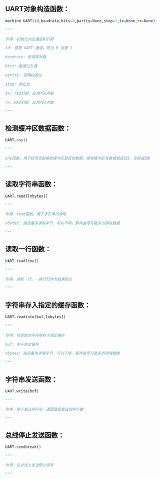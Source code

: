 ## UART对象构造函数：

```python
machine.UART(id,baudrate,bits=8,parity=None,stop=1,tx=None,rx=None)

"""

作用：初始化对应通道和引脚

id: 使用 UART 通道，可为 0 或者 1

baudrate: 波特率参数

bits: 数据位长度

parity: 奇偶校验位

stop: 停止位

tx: TXD引脚，应为Pin对象

rx: RXD引脚，应为Pin对象

"""
```

## 检测缓冲区数据函数：

```python
UART.any()

"""

any函数，用于检测当前接收缓冲区是否有数据，接收缓冲区有数据就返回1，否则返回0

"""
```

## 读取字符串函数：

```python
UART.read([nbytes])

"""

作用：read函数，用于字符串的读取

nbytes: 指定最多读取字节，可以不填，那样会尽可能多的读取数据

"""
```

## 读取一行函数：

```python
UART.readline()

"""

作用：读取一行，一换行符作为结束标志

"""
```

## 字符串存入指定的缓存函数：

```python
UART.readinto(buf,[nbytes])

"""
	
作用：将读取的字符串存入指定缓存

buf: 用于指定缓存

nbytes: 指定最多读取字节，可以不填，那样会尽可能多的读取数据

"""
```

## 字符串发送函数：

```python
UART.write(buf)

"""

作用：用于发送字符串，返回值是发送的字节数

"""
```

## 总线停止发送函数：

```python
UART.sendbreak()

"""

作用：在总线上发送停止信号

"""
```

